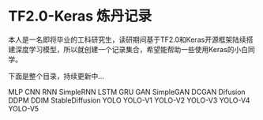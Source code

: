 # TF2.0-Keras 炼丹记录
本人是一名即将毕业的工科研究生，读研期间基于TF2.0和Keras开源框架陆续搭建深度学习模型，所以就创建一个记录集合，希望能帮助一些使用Keras的小白同学。

下面是整个目录，持续更新中...

MLP
CNN
RNN
  SimpleRNN
  LSTM
  GRU
GAN
  SimpleGAN
  DCGAN
Difusion
  DDPM
  DDIM
  StableDiffusion
YOLO
  YOLO-V1
  YOLO-V2
  YOLO-V3
  YOLO-V4
  YOLO-V5

